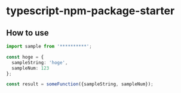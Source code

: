 # typescript-npm-package-starter

## How to use
```typescript
import sample from '**********';

const hoge = {
  sampleString: 'hoge',
  sampleNum: 123
};

const result = someFunction({sampleString, sampleNum});
```
